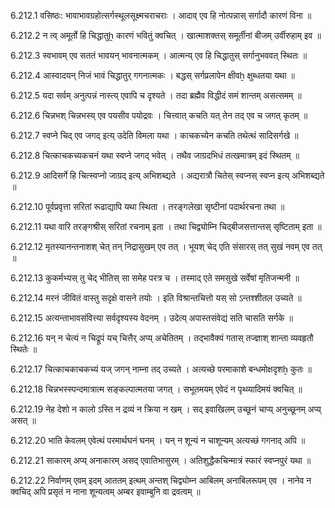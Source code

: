6.212.1
वसिष्ठः:
भावाभावग्रहोत्सर्गस्थूलसूक्ष्मचराचराः ।
आदाव् एव हि नोत्पन्नास् सर्गादौ कारणं विना ॥


6.212.2
न त्व् अमूर्तो हि चिद्धातुẖ कारणं भवितुं क्वचित् ।
खात्माशक्तस् समूर्तीनां बीजम् उर्वीरुहाम् इव ॥


6.212.3
स्वभावम् एव सततं भावयन् भावनात्मकम् ।
आत्मन्य् एव हि चिद्धातुस् सर्गानुभववत् स्थितः ॥


6.212.4
आस्वादयन् निजं भावं चिद्धातुर् गगनात्मकः ।
बद्धस् सर्गप्रलापेन क्षीवẖ क्षुब्धतया यथा ॥


6.212.5
यदा सर्वम् अनुत्पन्नं नास्त्य् एवापि च दृश्यते ।
तदा ब्रह्मैव विद्धीदं समं शान्तम् असत्समम् ॥


6.212.6
चिन्नभश् चिन्नभस्य् एव पयसीव पयोद्रवः ।
चित्त्वात् कचति यत् तेन तद् एव च जगत् कृतम् ॥


6.212.7
स्वप्ने चिद् एव जगद् इत्य् उदेति विमला यथा ।
काचकच्येन कचति तथेत्थं सादिसर्गखे ॥


6.212.8
चित्काचकच्यकचनं यथा स्वप्ने जगद् भवेत् ।
तथैव जाग्रदभिधं तत्खमात्रम् इदं स्थितम् ॥


6.212.9
आदिसर्गे हि चित्स्वप्नो जाग्रद् इत्य् अभिशब्द्यते ।
अद्यरात्रौ चितेस् स्वप्नस् स्वप्न इत्य् अभिशब्द्यते ॥


6.212.10
पूर्वप्रवृत्ता सरितां रूढाद्यापि यथा स्थिता ।
तरङ्गलेखा सृष्टीनां पदार्थरचना तथा ॥


6.212.11
यथा वारि तरङ्गश्रीस् सरितां रचनाम् इता ।
तथा चिद्व्योम्नि चिद्बीजसत्तान्तस् सृष्टिताम् इता ॥


6.212.12
मृतस्यानन्तनाशश् चेत् तन् निद्रासुखम् एव तत् ।
भूयश् चेद् एति संसारस् तत् सुखं नवम् एव तत् ॥


6.212.13
कुकर्मभ्यस् तु चेद् भीतिस् सा समेह परत्र च ।
तस्माद् एते समसुखे सर्वेषां मृतिजन्मनी ॥


6.212.14
मरनं जीवितं वास्तु सदृक्षे वासने तयोः ।
इति विश्रान्तचित्तो यस् सो ऽन्तश्शीतल उच्यते ॥


6.212.15
अत्यन्ताभावसंवित्त्या सर्वदृश्यस्य वेदनम् ।
उदेत्य् अपास्तसंवेद्यं सति चासति सर्गके ॥


6.212.16
यन् न चेत्यं न चिद्रूपं यच् चित्तैर् अप्य् अचेतितम् ।
तद्भावैक्यं गतास् तज्ज्ञाश् शान्ता व्यवहृतौ स्थितेः ॥


6.212.17
चित्काचकाचकच्यं यज् जगन् नाम्ना तद् उच्यते ।
अत्यच्छे परमाकाशे बन्धमोक्षदृशẖ कुतः ॥


6.212.18
चिन्नभस्स्पन्दमात्रात्म सङ्कल्पात्मतया जगत् ।
सभूतमयम् एवेदं न पृथ्व्यादिमयं क्वचित् ॥


6.212.19
नेह देशो न कालो ऽस्ति न द्रव्यं न क्रिया न खम् ।
सद् इवाखिलम् उच्छूनं चाप्य् अनुच्छूनम् अप्य् असत् ॥


6.212.20
भाति केवलम् एवेत्थं परमार्थघनं घनम् ।
यन् न शून्यं न चाशून्यम् अत्यच्छं गगनाद् अपि ॥


6.212.21
साकारम् अप्य् अनाकारम् असद् एवातिभासुरम् ।
अतिशुद्धैकचिन्मात्रं स्फारं स्वप्नपुरं यथा ॥


6.212.22
निर्वाणम् एवम् इदम् आततम् इत्थम् अन्तश् चिद्व्योम्न आबिलम् अनाबिलरूपम् एव ।
नानेव न क्वचिद् अपि प्रसृतं न नाना शून्यत्वम् अम्बर इवाम्बुनि वा द्रवत्वम् ॥

